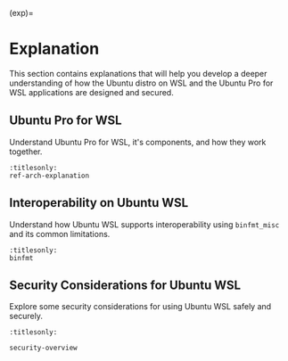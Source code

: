 (exp)=

# Explanation

This section contains explanations that will help you develop a deeper
understanding of how the Ubuntu distro on WSL and the Ubuntu Pro for WSL
applications are designed and secured.

## Ubuntu Pro for WSL

Understand Ubuntu Pro for WSL, it's components, and how they work together.

```{toctree}
:titlesonly:
ref-arch-explanation
```

## Interoperability on Ubuntu WSL

Understand how Ubuntu WSL supports interoperability using `binfmt_misc` and its common limitations.

```{toctree}
:titlesonly:
binfmt
```

## Security Considerations for Ubuntu WSL
Explore some security considerations for using Ubuntu WSL safely and securely.
```{toctree}
:titlesonly:

security-overview
```
